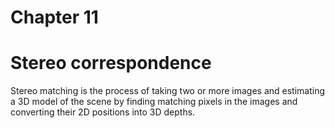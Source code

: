 # Chapter 11
# Stereo correspondence

Stereo matching is the process of taking two or more images and estimating a 3D model of
the scene by finding matching pixels in the images and converting their 2D positions into
3D depths.


